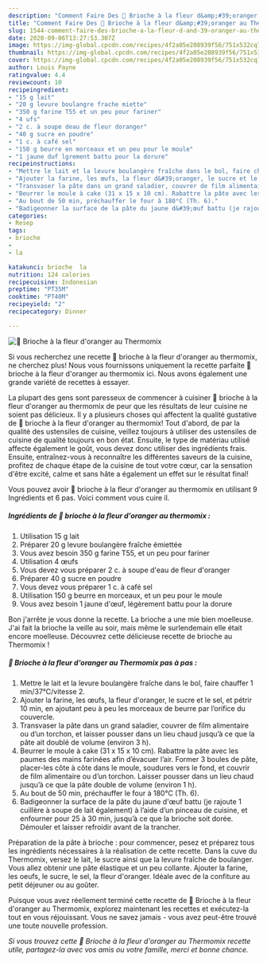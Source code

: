 ```yaml
---
description: "Comment Faire Des 🍞 Brioche à la fleur d&amp;#39;oranger au Thermomix"
title: "Comment Faire Des 🍞 Brioche à la fleur d&amp;#39;oranger au Thermomix"
slug: 1544-comment-faire-des-brioche-a-la-fleur-d-and-39-oranger-au-thermomix
date: 2020-09-06T13:27:53.307Z
image: https://img-global.cpcdn.com/recipes/4f2a05e208939f56/751x532cq70/🍞-brioche-a-la-fleur-doranger-au-thermomix-photo-principale-de-la-recette.jpg
thumbnail: https://img-global.cpcdn.com/recipes/4f2a05e208939f56/751x532cq70/🍞-brioche-a-la-fleur-doranger-au-thermomix-photo-principale-de-la-recette.jpg
cover: https://img-global.cpcdn.com/recipes/4f2a05e208939f56/751x532cq70/🍞-brioche-a-la-fleur-doranger-au-thermomix-photo-principale-de-la-recette.jpg
author: Louis Payne
ratingvalue: 4.4
reviewcount: 10
recipeingredient:
- "15 g lait"
- "20 g levure boulangre frache miette"
- "350 g farine T55 et un peu pour fariner"
- "4 ufs"
- "2 c. à soupe deau de fleur doranger"
- "40 g sucre en poudre"
- "1 c. à café sel"
- "150 g beurre en morceaux et un peu pour le moule"
- "1 jaune duf lgrement battu pour la dorure"
recipeinstructions:
- "Mettre le lait et la levure boulangère fraîche dans le bol, faire chauffer 1 min/37°C/vitesse 2."
- "Ajouter la farine, les œufs, la fleur d&#39;oranger, le sucre et le sel, et pétrir 10 min, en ajoutant peu à peu les morceaux de beurre par l’orifice du couvercle."
- "Transvaser la pâte dans un grand saladier, couvrer de film alimentaire ou d’un torchon, et laisser pousser dans un lieu chaud jusqu’à ce que la pâte ait doublé de volume (environ 3 h)."
- "Beurrer le moule à cake (31 x 15 x 10 cm). Rabattre la pâte avec les paumes des mains farinées afin d’évacuer l’air. Former 3 boules de pâte, placer-les côte à côte dans le moule, soudures vers le fond, et couvrir de film alimentaire ou d’un torchon. Laisser pousser dans un lieu chaud jusqu’à ce que la pâte double de volume (environ 1 h)."
- "Au bout de 50 min, préchauffer le four à 180°C (Th. 6)."
- "Badigeonner la surface de la pâte du jaune d&#39;œuf battu (je rajoute 1 cuillère à soupe de lait également) à l’aide d’un pinceau de cuisine, et enfourner pour 25 à 30 min, jusqu’à ce que la brioche soit dorée. Démouler et laisser refroidir avant de la trancher."
categories:
- Resep
tags:
- brioche
- 
- la

katakunci: brioche  la 
nutrition: 124 calories
recipecuisine: Indonesian
preptime: "PT35M"
cooktime: "PT40M"
recipeyield: "2"
recipecategory: Dinner

---
```



![🍞 Brioche à la fleur d&#39;oranger au Thermomix](https://img-global.cpcdn.com/recipes/4f2a05e208939f56/751x532cq70/🍞-brioche-a-la-fleur-doranger-au-thermomix-photo-principale-de-la-recette.jpg)

Si vous recherchez une recette 🍞 brioche à la fleur d&#39;oranger au thermomix, ne cherchez plus! Nous vous fournissons uniquement la recette parfaite 🍞 brioche à la fleur d&#39;oranger au thermomix ici. Nous avons également une grande variété de recettes à essayer.

La plupart des gens sont paresseux de commencer à cuisiner 🍞 brioche à la fleur d&#39;oranger au thermomix de peur que les résultats de leur cuisine ne soient pas délicieux. Il y a plusieurs choses qui affectent la qualité gustative de 🍞 brioche à la fleur d&#39;oranger au thermomix! Tout d'abord, de par la qualité des ustensiles de cuisine, veillez toujours à utiliser des ustensiles de cuisine de qualité toujours en bon état. Ensuite, le type de matériau utilisé affecte également le goût, vous devez donc utiliser des ingrédients frais. Ensuite, entraînez-vous à reconnaître les différentes saveurs de la cuisine, profitez de chaque étape de la cuisine de tout votre cœur, car la sensation d'être excité, calme et sans hâte a également un effet sur le résultat final!

<!--inarticleads1-->

Vous pouvez avoir 🍞 brioche à la fleur d&#39;oranger au thermomix en utilisant 9 Ingrédients et 6 pas. Voici comment vous cuire il.

##### Ingrédients de 🍞 brioche à la fleur d&#39;oranger au thermomix :

1. Utilisation 15 g lait
1. Préparer 20 g levure boulangère fraîche émiettée
1. Vous avez besoin 350 g farine T55, et un peu pour fariner
1. Utilisation 4 œufs
1. Vous devez vous préparer 2 c. à soupe d&#39;eau de fleur d&#39;oranger
1. Préparer 40 g sucre en poudre
1. Vous devez vous préparer 1 c. à café sel
1. Utilisation 150 g beurre en morceaux, et un peu pour le moule
1. Vous avez besoin 1 jaune d&#39;œuf, légèrement battu pour la dorure


Bon j&#39;arrête je vous donne la recette. La brioche a une mie bien moelleuse. J&#39;ai fait la brioche la veille au soir, mais même le surlendemain elle était encore moelleuse. Découvrez cette délicieuse recette de brioche au Thermomix ! 

<!--inarticleads2-->

##### 🍞 Brioche à la fleur d&#39;oranger au Thermomix pas à pas :

1. Mettre le lait et la levure boulangère fraîche dans le bol, faire chauffer 1 min/37°C/vitesse 2.
1. Ajouter la farine, les œufs, la fleur d&#39;oranger, le sucre et le sel, et pétrir 10 min, en ajoutant peu à peu les morceaux de beurre par l’orifice du couvercle.
1. Transvaser la pâte dans un grand saladier, couvrer de film alimentaire ou d’un torchon, et laisser pousser dans un lieu chaud jusqu’à ce que la pâte ait doublé de volume (environ 3 h).
1. Beurrer le moule à cake (31 x 15 x 10 cm). Rabattre la pâte avec les paumes des mains farinées afin d’évacuer l’air. Former 3 boules de pâte, placer-les côte à côte dans le moule, soudures vers le fond, et couvrir de film alimentaire ou d’un torchon. Laisser pousser dans un lieu chaud jusqu’à ce que la pâte double de volume (environ 1 h).
1. Au bout de 50 min, préchauffer le four à 180°C (Th. 6).
1. Badigeonner la surface de la pâte du jaune d&#39;œuf battu (je rajoute 1 cuillère à soupe de lait également) à l’aide d’un pinceau de cuisine, et enfourner pour 25 à 30 min, jusqu’à ce que la brioche soit dorée. Démouler et laisser refroidir avant de la trancher.


Préparation de la pâte à brioche : pour commencer, pesez et préparez tous les ingrédients nécessaires à la réalisation de cette recette. Dans la cuve du Thermomix, versez le lait, le sucre ainsi que la levure fraîche de boulanger. Vous allez obtenir une pâte élastique et un peu collante. Ajouter la farine, les oeufs, le sucre, le sel, la fleur d&#39;oranger. Idéale avec de la confiture au petit déjeuner ou au goûter. 

<!--inarticleads1-->

<p>
Puisque vous avez réellement terminé cette recette de 🍞 Brioche à la fleur d&#39;oranger au Thermomix, explorez maintenant les recettes et exécutez-la tout en vous réjouissant. Vous ne savez jamais - vous avez peut-être trouvé une toute nouvelle profession.
</p>

<p>
<i>Si vous trouvez cette 🍞 Brioche à la fleur d&#39;oranger au Thermomix recette utile, partagez-la avec vos amis ou votre famille, merci et bonne chance.</i>
</p>
